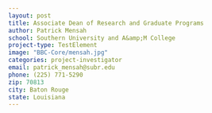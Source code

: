```yaml
---
layout: post
title: Associate Dean of Research and Graduate Programs
author: Patrick Mensah
school: Southern University and A&amp;M College
project-type: TestElement
image: "BBC-Core/mensah.jpg"
categories: project-investigator
email: patrick_mensah@subr.edu
phone: (225) 771-5290
zip: 70813
city: Baton Rouge
state: Louisiana
---
```

